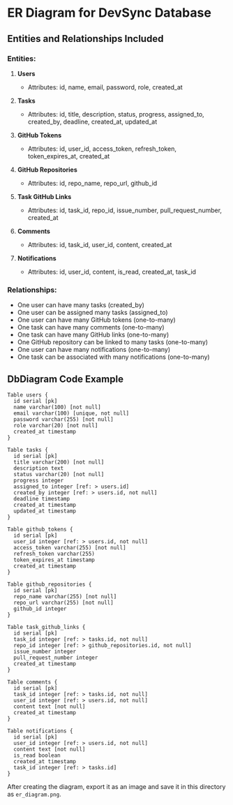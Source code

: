 # ER Diagram for DevSync Database

## Entities and Relationships Included

### Entities:
1. **Users**
   - Attributes: id, name, email, password, role, created_at

2. **Tasks**
   - Attributes: id, title, description, status, progress, assigned_to, created_by, deadline, created_at, updated_at

3. **GitHub Tokens**
   - Attributes: id, user_id, access_token, refresh_token, token_expires_at, created_at

4. **GitHub Repositories**
   - Attributes: id, repo_name, repo_url, github_id

5. **Task GitHub Links**
   - Attributes: id, task_id, repo_id, issue_number, pull_request_number, created_at

6. **Comments**
   - Attributes: id, task_id, user_id, content, created_at

7. **Notifications**
   - Attributes: id, user_id, content, is_read, created_at, task_id

### Relationships:
- One user can have many tasks (created_by)
- One user can be assigned many tasks (assigned_to)
- One user can have many GitHub tokens (one-to-many)
- One task can have many comments (one-to-many)
- One task can have many GitHub links (one-to-many)
- One GitHub repository can be linked to many tasks (one-to-many)
- One user can have many notifications (one-to-many)
- One task can be associated with many notifications (one-to-many)

## DbDiagram Code Example
```
Table users {
  id serial [pk]
  name varchar(100) [not null]
  email varchar(100) [unique, not null]
  password varchar(255) [not null]
  role varchar(20) [not null]
  created_at timestamp
}

Table tasks {
  id serial [pk]
  title varchar(200) [not null]
  description text
  status varchar(20) [not null]
  progress integer
  assigned_to integer [ref: > users.id]
  created_by integer [ref: > users.id, not null]
  deadline timestamp
  created_at timestamp
  updated_at timestamp
}

Table github_tokens {
  id serial [pk]
  user_id integer [ref: > users.id, not null]
  access_token varchar(255) [not null]
  refresh_token varchar(255)
  token_expires_at timestamp
  created_at timestamp
}

Table github_repositories {
  id serial [pk]
  repo_name varchar(255) [not null]
  repo_url varchar(255) [not null]
  github_id integer
}

Table task_github_links {
  id serial [pk]
  task_id integer [ref: > tasks.id, not null]
  repo_id integer [ref: > github_repositories.id, not null]
  issue_number integer
  pull_request_number integer
  created_at timestamp
}

Table comments {
  id serial [pk]
  task_id integer [ref: > tasks.id, not null]
  user_id integer [ref: > users.id, not null]
  content text [not null]
  created_at timestamp
}

Table notifications {
  id serial [pk]
  user_id integer [ref: > users.id, not null]
  content text [not null]
  is_read boolean
  created_at timestamp
  task_id integer [ref: > tasks.id]
}
```

After creating the diagram, export it as an image and save it in this directory as `er_diagram.png`.
